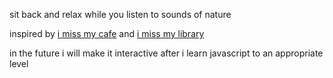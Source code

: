 sit back and relax while you listen to sounds of nature

inspired by [i miss my cafe](imissmycafe.com) and [i miss my library](imissmylibrary.com)

in the future i will make it interactive after i learn javascript to an appropriate level
